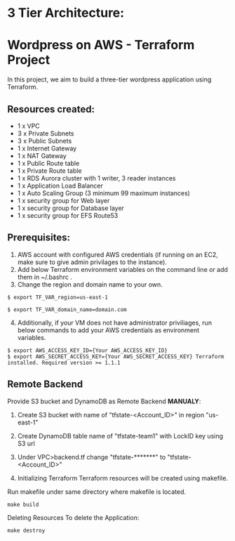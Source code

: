 # 3 Tier Architecture:
# Wordpress on AWS - Terraform Project 

In this project, we aim to build a three-tier wordpress application using Terraform.

## Resources created:

* 1 x VPC 
* 3 x Private Subnets 
* 3 x Public Subnets 
* 1 x Internet Gateway 
* 1 x NAT Gateway 
* 1 x Public Route table 
* 1 x Private Route table 
* 1 x RDS Aurora cluster with 1 writer, 3 reader instances 
* 1 x Application Load Balancer 
* 1 x Auto Scaling Group (3 minimum 99 maximum instances) 
* 1 x security group for Web layer 
* 1 x security group for Database layer 
* 1 x security group for EFS Route53

## Prerequisites: 

1. AWS account with configured AWS credentials (if running on an EC2, make sure to give admin privilages to the instance). 
2. Add below Terraform environment variables on the command line or add them in ~/.bashrc . 
3. Change the region and domain name to your own. 

```shell 
$ export TF_VAR_region=us-east-1 

$ export TF_VAR_domain_name=domain.com
```


 4. Additionally, if your VM does not have administrator priviliages, run below commands to add your AWS credentials as environment variables.

```shell 
$ export AWS_ACCESS_KEY_ID={Your AWS_ACCESS_KEY_ID} 
$ export AWS_SECRET_ACCESS_KEY={Your AWS_SECRET_ACCESS_KEY} Terraform installed. Required version >= 1.1.1
```

##  Remote Backend


Provide S3 bucket and DynamoDB as Remote Backend **MANUALY**:

1.  Create S3 bucket with name of "tfstate-<Account_ID>" in region "us-east-1" 

2. Create DynamoDB table name of "tfstate-team1" with LockID key using S3 url

3. Under VPC>backend.tf change "tfstate-*******" to "tfstate-<Account_ID>"

4. Initializing Terraform Terraform resources will be created using makefile.


Run makefile under same directory where makefile is located.

```shell 
make build
```

Deleting Resources To delete the Application:

```shell
make destroy
```